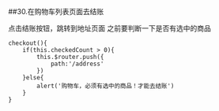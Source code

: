##30.在购物车列表页面去结账 

点击结账按钮，跳转到地址页面
之前要判断一下是否有选中的商品
```
checkout(){
    if(this.checkedCount > 0){
        this.$router.push({
            path:'/address'
        })
    }else{
        alert('购物车，必须有选中的商品！才能去结账')
    }
}
```